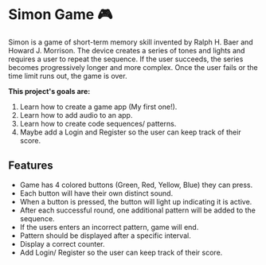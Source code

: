 # Simon Game 🎮

Simon is a game of short-term memory skill invented by Ralph H. Baer and Howard J. Morrison. The device creates a series of tones and lights and requires a user to repeat the sequence. If the user succeeds, the series becomes progressively longer and more complex. Once the user fails or the time limit runs out, the game is over.

<strong>This project's goals are:</strong>
1. Learn how to create a game app (My first one!).
2. Learn how to add audio to an app.
3. Learn how to create code sequences/ patterns.
4. Maybe add a Login and Register so the user can keep track of their score.

## Features
- Game has 4 colored buttons (Green, Red, Yellow, Blue) they can press.
- Each button will have their own distinct sound.
- When a button is pressed, the button will light up indicating it is active.
- After each successful round, one additional pattern will be added to the sequence.
- If the users enters an incorrect pattern, game will end.
- Pattern should be displayed after a specific interval.
- Display a correct counter.
- Add Login/ Register so the user can keep track of their score.
